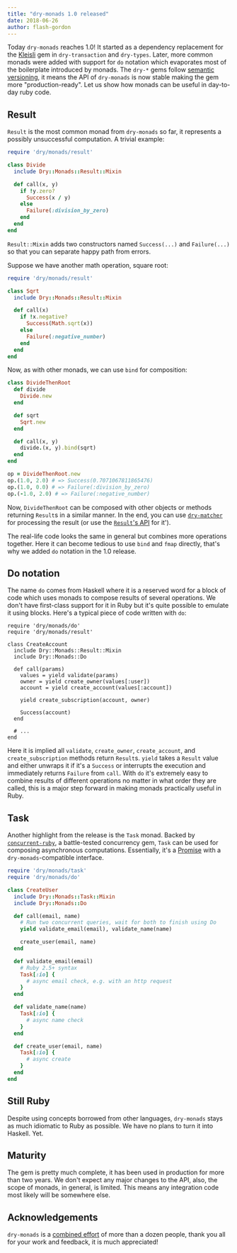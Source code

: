 ```yaml
---
title: "dry-monads 1.0 released"
date: 2018-06-26
author: flash-gordon
---
```


Today `dry-monads` reaches 1.0! It started as a dependency replacement for the [Kleisli](https://github.com/txus/kleisli) gem in `dry-transaction` and `dry-types`. Later, more common monads were added with support for `do` notation which evaporates most of the boilerplate introduced by monads. The `dry-*` gems follow [semantic versioning](https://semver.org/spec/v2.0.0.html), it means the API of `dry-monads` is now stable making the gem more "production-ready". Let us show how monads can be useful in day-to-day ruby code.

## Result

`Result` is the most common monad from `dry-monads` so far, it represents a possibly unsuccessful computation. A trivial example:

```ruby
require 'dry/monads/result'

class Divide
  include Dry::Monads::Result::Mixin

  def call(x, y)
    if !y.zero?
      Success(x / y)
    else
      Failure(:division_by_zero)
    end
  end
end
```

`Result::Mixin` adds two constructors named `Success(...)` and `Failure(...)` so that you can separate happy path from errors.

Suppose we have another math operation, square root:

```ruby
require 'dry/monads/result'

class Sqrt
  include Dry::Monads::Result::Mixin

  def call(x)
    if !x.negative?
      Success(Math.sqrt(x))
    else
      Failure(:negative_number)
    end
  end
end
```

Now, as with other monads, we can use `bind` for composition:

```ruby
class DivideThenRoot
  def divide
    Divide.new
  end

  def sqrt
    Sqrt.new
  end

  def call(x, y)
    divide.(x, y).bind(sqrt)
  end
end
```


```ruby
op = DivideThenRoot.new
op.(1.0, 2.0) # => Success(0.7071067811865476)
op.(1.0, 0.0) # => Failure(:division_by_zero)
op.(-1.0, 2.0) # => Failure(:negative_number)
```

Now, `DivideThenRoot` can be composed with other objects or methods returning `Result`s in a similar manner. In the end, you can use [`dry-matcher`](http://dry-rb.org/gems/dry-matcher/result-matcher/) for processing the result (or use the [`Result`'s API](http://dry-rb.org/gems/dry-monads/result/) for it').

The real-life code looks the same in general but combines more operations together. Here it can become tedious to use `bind` and `fmap` directly, that's why we added `do` notation in the 1.0 release.

## Do notation

The name `do` comes from Haskell where it is a reserved word for a block of code which uses monads to compose results of several operations. We don't have first-class support for it in Ruby but it's quite possible to emulate it using blocks. Here's a typical piece of code written with `do`:


```
require 'dry/monads/do'
require 'dry/monads/result'

class CreateAccount
  include Dry::Monads::Result::Mixin
  include Dry::Monads::Do

  def call(params)
    values = yield validate(params)
    owner = yield create_owner(values[:user])
    account = yield create_account(values[:account])

    yield create_subscription(account, owner)

    Success(account)
  end

  # ...
end
```

Here it is implied all `validate`, `create_owner`, `create_account`, and `create_subscription` methods return `Result`s. `yield` takes a `Result` value and either unwraps it if it's a `Success` or interrupts the execution and immediately returns `Failure` from `call`. With `do` it's extremely easy to combine results of different operations no matter in what order they are called, this is a major step forward in making monads practically useful in Ruby.

## Task

Another highlight from the release is the `Task` monad. Backed by [`concurrent-ruby`](https://github.com/ruby-concurrency/concurrent-ruby), a battle-tested concurrency gem, `Task` can be used for composing asynchronous computations. Essentially, it's a [Promise](https://en.wikipedia.org/wiki/Futures_and_promises) with a `dry-monads`-compatible interface.

```ruby
require 'dry/monads/task'
require 'dry/monads/do'

class CreateUser
  include Dry::Monads::Task::Mixin
  include Dry::Monads::Do

  def call(email, name)
    # Run two concurrent queries, wait for both to finish using Do
    yield validate_email(email), validate_name(name)

    create_user(email, name)
  end

  def validate_email(email)
    # Ruby 2.5+ syntax
    Task[:io] {
      # async email check, e.g. with an http request
    }
  end

  def validate_name(name)
    Task[:io] {
      # async name check
    }
  end

  def create_user(email, name)
    Task[:io] {
      # async create
    }
  end
end
```

## Still Ruby

Despite using concepts borrowed from other languages, `dry-monads` stays as much idiomatic to Ruby as possible. We have no plans to turn it into Haskell. Yet.

## Maturity

The gem is pretty much complete, it has been used in production for more than two years. We don't expect any major changes to the API, also, the scope of monads, in general, is limited. This means any integration code most likely will be somewhere else.

## Acknowledgements

`dry-monads` is a [combined effort](https://github.com/dry-rb/dry-monads/graphs/contributors?type=a) of more than a dozen people, thank you all for your work and feedback, it is much appreciated!

